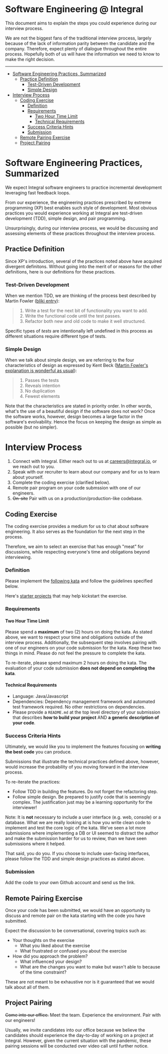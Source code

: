 # Software Engineering @ Integral

This document aims to explain the steps you could experience during our
interview process.

We are not the biggest fans of the traditional interview process, largely
because of the lack of information parity between the candidate and the company.
Therefore, expect plenty of dialogue throughout the entire process. Hopefully
both of us will have the information we need to know to make the right decision.

---

- [Software Engineering Practices, Summarized](#software-engineering-practices-summarized)
  - [Practice Definition](#practice-definition)
    - [Test-Driven Development](#test-driven-development)
    - [Simple Design](#simple-design)
- [Interview Process](#interview-process)
  - [Coding Exercise](#coding-exercise)
    - [Definition](#definition)
    - [Requirements](#requirements)
      - [Two Hour Time Limit](#two-hour-time-limit)
      - [Technical Requirements](#technical-requirements)
    - [Success Criteria Hints](#success-criteria-hints)
    - [Submission](#submission)
  - [Remote Pairing Exercise](#remote-pairing-exercise)
  - [Project Pairing](#project-pairing)

# Software Engineering Practices, Summarized

We expect Integral software engineers to practice incremental development
leveraging fast feedback loops.

From our experience, the engineering practices prescribed by extreme programming
(XP) best enables such style of development. Most obvious practices you would
experience working at Integral are test-driven development (TDD), simple design,
and pair programming.

Unsurprisingly, during our interview process, we would be discussing and
assessing elements of these practices throughout the interview process.

## Practice Definition

Since XP's introduction, several of the practices noted above have acquired
divergent definitons. Without going into the merit of or reasons for the other
definitions, here is our definitions for these practices.

### Test-Driven Development

When we mention TDD, we are thinking of the process best described by Martin
Fowler ([bliki entry][fowler-tdd]):

> 1. Write a test for the next bit of functionality you want to add.
> 1. Write the functional code until the test passes.
> 1. Refactor both new and old code to make it well structured.

Specific types of _tests_ are intentionally left undefined in this process as
different situations require different type of tests.

[fowler-tdd]: https://martinfowler.com/bliki/TestDrivenDevelopment.html

### Simple Design

When we talk about simple design, we are referring to the four characteristics
of design as expressed by Kent Beck ([Martin Fowler's explanation is wonderful
as usual][fowler-simple-design]):

> 1. Passes the tests
> 1. Reveals intention
> 1. No duplication
> 1. Fewest elements

Note that the characteristics are stated in priority order. In other words,
what's the use of a beautiful design if the software does not work? Once the
software works, however, design becomes a large factor in the software's
evolvability. Hence the focus on keeping the design as simple as possible (but
no simpler).

[fowler-simple-design]: https://martinfowler.com/bliki/BeckDesignRules.html

# Interview Process

1. Connect with Integral. Either reach out to us at careers@integral.io, or we
   reach out to you.
1. Speak with our recruiter to learn about our company and for us to learn about
   yourself.
1. Complete the coding exercise (clarified below).
1. Remote pair program on your code submssion with one of our engineers.
1. <s>On-site</s> Pair with us on a production/production-like codebase.

## Coding Exercise

The coding exercise provides a medium for us to chat about software engineering.
It also serves as the foundation for the next step in the process.

Therefore, we aim to select an exercise that has enough "meat" for discussions,
while respecting everyone's time and obligations beyond interviewing.

### Definition

Please implement the [following kata][interview kata] and follow the guidelines
specified below.

Here's [starter projects][kata starter] that may help kickstart the exercise.

[interview kata]:
  https://github.com/integral-io/katas/tree/master/social-networking
[kata starter]: https://github.com/integral-io/katas/tree/master/starter/

### Requirements

#### Two Hour Time Limit

Please spend a **maximum** of two (2) hours on doing the kata. As stated above,
we want to respect your time and obligations outside of the interview process.
Additionally, the subsequent step involves pairing with one of our engineers on
your code submission for the kata. Keep these two things in mind. Please do not
feel the pressure to complete the kata.

To re-iterate, please spend maximum 2 hours on doing the kata. The evaluation of
your code submission **does not depend on completing the kata**.

#### Technical Requirements

- Language: Java/Javascript
- Dependencies: Dependency management framework and automated test framework
  required. No other restrictions on dependencies.
- Please provide a `README.md` at the top level directory of your submission that 
  describes **how to build your project** AND **a generic description of your code**.

### Success Criteria Hints

Ultimately, we would like you to implement the features focusing on **writing
the best code** you can produce.

Submissions that illustrate the technical practices defined above, however,
would increase the probability of you moving forward in the interview process.

To re-iterate the practices:

- Follow TDD in building the features. Do not forget the refactoring step.
- Follow simple design. Be prepared to justify code that is seemingly complex.
  The justification just may be a learning opportunity for the interviewer!


Note: It is **not** necessary to include a user interface (e.g. web, console)
or a database.  What we are really looking at is how you write clean code to 
implement and test the core logic of the kata.  We've seen a lot more 
submissions where implementing a DB or UI seemed to distract the author and 
make the submission harder for us to review, than we have seen submissions 
where it helped.

That said, you do you.  If you choose to include user-facing interfaces, 
please follow the TDD and simple design practices as stated above.

### Submission

Add the code to your own Github account and send us the link.

## Remote Pairing Exercise

Once your code has been submitted, we would have an opportunity to discuss and
remote pair on the kata starting with the code you have submitted.

Expect the discussion to be conversational, covering topics such as:

- Your thoughts on the exercise
  - What you liked about the exercise
  - What frustrated or confused you about the exercise
- How did you approach the problem?
  - What influenced your design?
  - What are the changes you want to make but wasn't able to because of the time
    constraint?

These are not meant to be exhaustive nor is it guaranteed that we would talk
about all of them.

## Project Pairing

<s>Come into our office.</s> Meet the team. Experience the environment. Pair
with our engineers!

Usually, we invite candidates into our office because we believe the candidates
should experience the day-to-day of working on a project at Integral. However,
given the current situation with the pandemic, these pairing sessions will be
conducted over video call until further notice.
